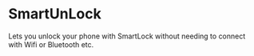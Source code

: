 # SmartUnLock
Lets you unlock your phone with SmartLock without needing to connect with Wifi or Bluetooth etc. 